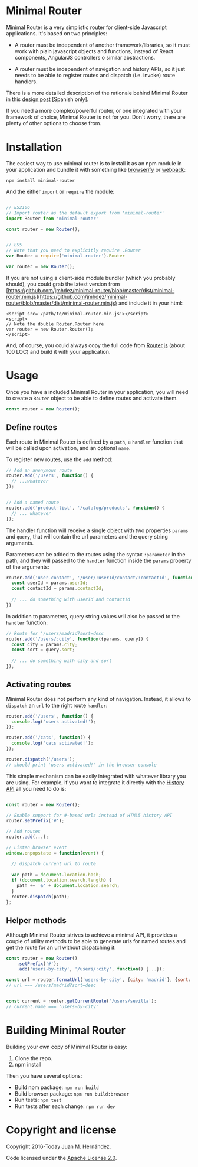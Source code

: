 Minimal Router
==============

Minimal Router is a very simplistic router for client-side Javascript applications. It's based on two principles:

* A router must be independent of another framework/libraries, so it must work with plain javascript objects and functions, instead of React components, AngularJS controllers o similar abstractions.

* A router must be independent of navigation and history APIs, so it just needs to be able to register routes and dispatch (i.e. invoke) route handlers.

There is a more detailed description of the rationale behind Minimal Router in this [design post](http://blog.koalite.com/2016/03/disenando-un-router-para-aplicaciones-spa/) [Spanish only].

If you need a more complex/powerful router, or one integrated with your framework of choice, Minimal Router is not for you. Don't worry, there are plenty of other options to choose from.

Installation
============

The easiest way to use minimal router is to install it as an npm module in your application and bundle it with something like [browserify](http://browserify.org) or [webpack](https://webpack.github.io):

```
npm install minimal-router
```

And the either `import` or `require` the module:

```javascript

// ES2106
// Import router as the default export from 'minimal-router'
import Router from 'minimal-router'

const router = new Router();


// ES5
// Note that you need to explicitly require .Router
var Router = require('minimal-router').Router

var router = new Router();

```

If you are not using a client-side module bundler (which you probably should), you could  grab the latest version from [https://github.com/jmhdez/minimal-router/blob/master/dist/minimal-router.min.js](https://github.com/jmhdez/minimal-router/blob/master/dist/minimal-router.min.js) and include it in your html:

```
<script src='/path/to/minimal-router-min.js'></script>
<script>
// Note the double Router.Router here
var router = new Router.Router();
</script>
```

And, of course, you could always copy the full code from [Router.js](https://github.com/jmhdez/minimal-router/blob/master/src/Router.js) (about 100 LOC) and build it with your application.


Usage
=====

Once you have a included Minimal Router in your application, you will need to create a `Router` object to be able to define routes and activate them.

```javascript
const router = new Router();
```

Define routes
-------------

Each route in Minimal Router is defined by a `path`, a `handler` function that will be called upon activation, and an optional `name`. 

To register new routes, use the `add` method:

```javascript
// Add an anonymous route
router.add('/users', function() {
  // ...whatever
});


// Add a named route
router.add('product-list', '/catalog/products', function() {
  // ... whatever
});
```

The handler function will receive a single object with two properties `params` and `query`, that will contain the url parameters and the query string arguments.

Parameters can be added to the routes using the syntax `:parameter` in the path, and they will passed to the `handler` function inside the `params` property of the arguments:

```javascript
router.add('user-contact', '/user/:userId/contact/:contactId', function({params}) {
  const userId = params.userId;
  const contactId = params.contactId;
  
  // ... do something with userId and contactId
})
```

In addition to parameters, query string values will also be passed to the `handler` function:

```javascript
// Route for '/users/madrid?sort=desc
router.add('/users/:city', function({params, query}) {
  const city = params.city;
  const sort = query.sort;
  
  // ... do something with city and sort
});

```

Activating routes
-----------------

Minimal Router does not perform any kind of navigation. Instead, it allows to `dispatch` an `url` to the right route `handler`:

```javascript
router.add('/users', function() {
  console.log('users activated!');
});

router.add('/cats', function() {
  console.log('cats activated!');
});

router.dispatch('/users');
// should print 'users activated!' in the browser console
```

This simple mechanism can be easily integrated with whatever library you are using. For example, if you want to integrate it directly with the [History API](https://developer.mozilla.org/en/docs/Web/API/History) all you need to do is:

```javascript

const router = new Router();

// Enable support for #-based urls instead of HTML5 history API
router.setPrefix('#');

// Add routes
router.add(...);

// Listen browser event
window.onpopstate = function(event) {

  // dispatch current url to route
  
  var path = document.location.hash;
  if (document.location.search.length) {
    path += '&' + document.location.search;
  }
  router.dispatch(path);
};
```

Helper methods
--------------

Although Minimal Router strives to achieve a minimal API, it provides a couple of utility methods to be able to generate urls for named routes and get the route for an url without dispatching it:

```javascript
const router = new Router()
	.setPrefix('#');
	.add('users-by-city', '/users/:city', function() {...});

const url = router.formatUrl('users-by-city', {city: 'madrid'}, {sort: 'desc'});
// url === /users/madrid?sort=desc


const current = router.getCurrentRoute('/users/sevilla');
// current.name === 'users-by-city'
```

Building Minimal Router
=======================

Building your own copy of Minimal Router is easy:

1. Clone the repo.
2. npm install 


Then you have several options:

* Build npm package: `npm run build`
* Build browser package: `npm run build:browser`
* Run tests: `npm test`
* Run tests after each change: `npm run dev`

Copyright and license
=====================

Copyright 2016-Today Juan M. Hernández.

Code licensed under the [Apache License 2.0](http://www.apache.org/licenses/LICENSE-2.0).
